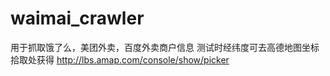 # waimai_crawler
用于抓取饿了么，美团外卖，百度外卖商户信息
测试时经纬度可去高德地图坐标拾取处获得
http://lbs.amap.com/console/show/picker


